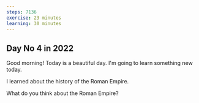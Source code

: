 ```yaml
---
steps: 7136
exercise: 23 minutes
learning: 30 minutes
---
```

## Day No 4 in 2022
Good morning! Today is a beautiful day.
I'm going to learn something new today.

I learned about the history of the Roman Empire.

What do you think about the Roman Empire?
